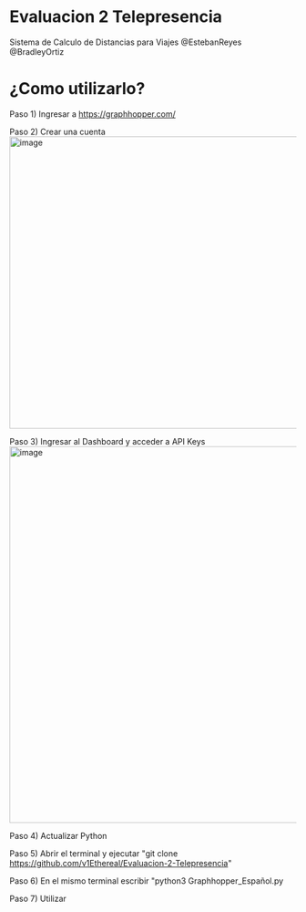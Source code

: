 # Evaluacion 2 Telepresencia
Sistema de Calculo de Distancias para Viajes
@EstebanReyes
@BradleyOrtiz

# ¿Como utilizarlo?

Paso 1) Ingresar a https://graphhopper.com/

Paso 2) Crear una cuenta <img width="1008" height="512" alt="image" src="https://github.com/user-attachments/assets/043d446b-9528-4dd1-9558-3893db6d17a2" />

Paso 3) Ingresar al Dashboard y acceder a API Keys <img width="1536" height="660" alt="image" src="https://github.com/user-attachments/assets/874eb0a6-62b4-486e-bc00-a6466a7a3812" />

Paso 4) Actualizar Python

Paso 5) Abrir el terminal y ejecutar "git clone https://github.com/v1Ethereal/Evaluacion-2-Telepresencia"

Paso 6)  En el mismo terminal escribir "python3 Graphhopper_Español.py

Paso 7) Utilizar
